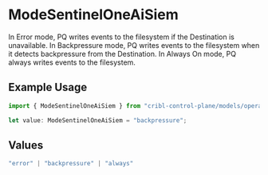 # ModeSentinelOneAiSiem

In Error mode, PQ writes events to the filesystem if the Destination is unavailable. In Backpressure mode, PQ writes events to the filesystem when it detects backpressure from the Destination. In Always On mode, PQ always writes events to the filesystem.

## Example Usage

```typescript
import { ModeSentinelOneAiSiem } from "cribl-control-plane/models/operations";

let value: ModeSentinelOneAiSiem = "backpressure";
```

## Values

```typescript
"error" | "backpressure" | "always"
```
